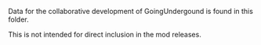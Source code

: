 Data for the collaborative development of GoingUndergound is found in this folder.

This is not intended for direct inclusion in the mod releases.

